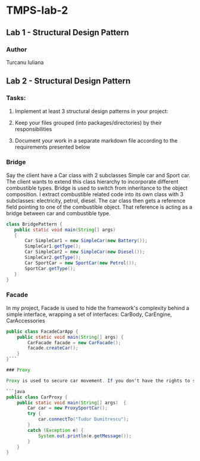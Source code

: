 # TMPS-lab-2
## Lab 1 - Structural Design Pattern
### Author 
Turcanu Iuliana

## Lab 2 - Structural Design Pattern
### Tasks:
 
1. Implement at least 3 structural design patterns in your project:
   
2. Keep your files grouped (into packages/directories) by their responsibilities
   
3. Document your work in a separate markdown file according to the requirements presented below 
### Bridge

Say the client have a Car class with 2 subclasses Simple car and Sport car. The client wants to extend this class hierarchy to incorporate different combustible types. Bridge is used to switch from inheritance to the object composition. I extract combustible related code into its own class with 3 subclasses: electricity, petrol, diesel. The car class then gets a reference field pointing to one of the combustible object. That reference is acting as a bridge between car and combustible type.
    
 ```java
class BridgePattern {
    public static void main(String[] args)
    {
        Car SimpleCar1 = new SimpleCar(new Battery());
        SimpleCar1.getType();
        Car SimpleCar2 = new SimpleCar(new Diesel());
        SimpleCar2.getType();
        Car SportCar = new SportCar(new Petrol());
        SportCar.getType();
    }
}
```

### Facade

In my project, Facade is used to hide the framework's complexity behind a simple interface, wrapping a set of interfaces: CarBody, CarEngine, CarAccessories

```java
public class FacadeCarApp {
    public static void main(String[] args) {
        CarFacade facade = new CarFacade();
        facade.createCar();
    }
}```

### Proxy

Proxy is used to secure car movement. If you don't have the rights to start car engine, proxy will not let you do that by verifying your identity and check if your name is in the list of allowed persons or not.

```java
public class CarProxy {
    public static void main(String[] args)  {
        Car car = new ProxySportCar();
        try {
            car.connectTo("Tudor Dumitrescu");
        }
        catch (Exception e) {
            System.out.println(e.getMessage());
        }
    }
}
```